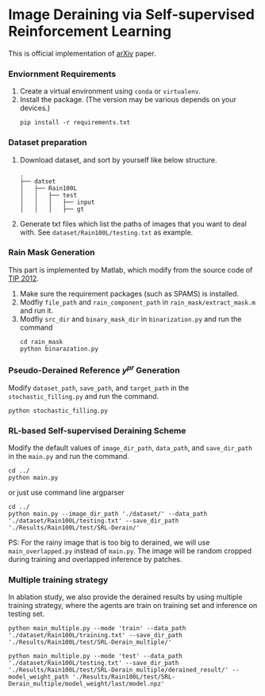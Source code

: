 # Image Deraining via Self-supervised Reinforcement Learning
This  is official implementation of [arXiv](https://arxiv.org/abs/2403.18270) paper.
### Enviornment Requirements
1. Create a virtual environment using `conda` or `virtualenv`.
2. Install the package. (The version may be various depends on your devices.)
    ```
    pip install -r requirements.txt
    ```

### Dataset preparation
1. Download dataset, and sort by yourself like below structure. 
    ```
    .
    ├── datset                  
    │   ├── Rain100L                    
    │   │   ├── test
    │   │   │   ├── input
    │   │   │   ├── gt
    ```
2. Generate txt files which list the paths of images that you want to deal with. See `dataset/Rain100L/testing.txt` as example.

### Rain Mask Generation
This part is implemented by Matlab, which modify from the source code of [TIP 2012](https://ieeexplore.ieee.org/document/6099619).
1. Make sure the requirement packages (such as SPAMS) is installed.  
2. Modfiy `file_path` and `rain_component_path` in `rain_mask/extract_mask.m` and run it.  
3. Modfiy `src_dir` and `binary_mask_dir` in `binarization.py` and run the command
    ```
    cd rain_mask
    python binarazation.py
    ```

### Pseudo-Derained Reference $y^{pr}$ Generation
Modify `dataset_path`, `save_path`, and `target_path` in the `stochastic_filling.py` and run the command.
```
python stochastic_filling.py
```

### RL-based Self-supervised Deraining Scheme
Modify the default values of `image_dir_path`, `data_path`, and `save_dir_path` in the `main.py` and run the command.
```
cd ../
python main.py
```  
or just use command line argparser
```
cd ../
python main.py --image_dir_path './dataset/' --data_path './dataset/Rain100L/testing.txt' --save_dir_path './Results/Rain100L/test/SRL-Derain/'
```
PS: For the rainy image that is too big to derained, we will use `main_overlapped.py` instead of `main.py`. The image will be random cropped during training and overlapped inference by patches.

### Multiple training strategy
In ablation study, we also provide the derained results by using multiple training strategy, where the agents are train on training set and inference on testing set.
```
python main_multiple.py --mode 'train' --data_path './dataset/Rain100L/training.txt' --save_dir_path './Results/Rain100L/test/SRL-Derain_multiple/'
 
python main_multiple.py --mode 'test' --data_path './dataset/Rain100L/testing.txt' --save_dir_path './Results/Rain100L/test/SRL-Derain_multiple/derained_result/' --model_weight_path './Results/Rain100L/test/SRL-Derain_multiple/model_weight/last/model.npz' 

```
